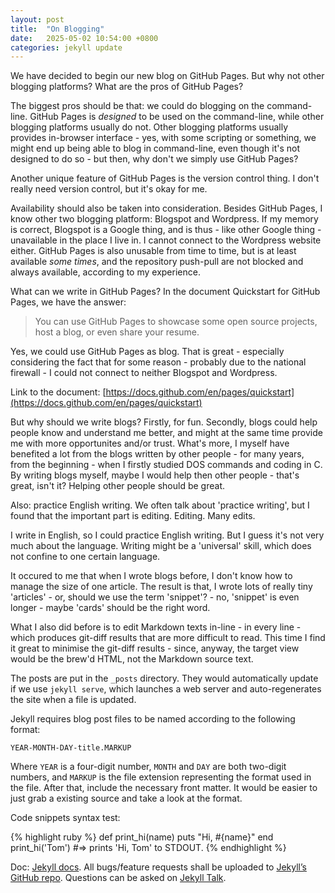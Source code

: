```yaml
---
layout: post
title:  "On Blogging"
date:   2025-05-02 10:54:00 +0800
categories: jekyll update
---
```


We have decided to begin our new blog on GitHub Pages.
But why not other blogging platforms?
What are the pros of GitHub Pages?

The biggest pros should be that: we could do blogging on the
command-line. GitHub Pages is *designed* to be used on the command-line,
while other blogging platforms usually do not. Other blogging platforms
usually provides in-browser interface - yes, with some scripting or something,
we might end up being able to blog in command-line, even though it's not
designed to do so - but then, why don't we simply use GitHub Pages?

Another unique feature of GitHub Pages is the version control thing. I don't
really need version control,
but it's okay for me.

Availability should also be taken into consideration. Besides GitHub Pages,
I know other two blogging platform: Blogspot and Wordpress. If my memory
is correct, Blogspot is a Google thing, and is thus - like other Google
thing - unavailable in the place I live in. I cannot connect to the
Wordpress website either. GitHub Pages is also unusable from time to time,
but is at least available *some times*, and the repository push-pull
are not blocked and always available, according to my experience.

What can we write in GitHub Pages?
In the document Quickstart for GitHub Pages, we have the answer:

> You can use GitHub Pages to showcase some open source projects,
> host a blog, or even share your resume.

Yes, we could use GitHub Pages as blog. That is great - especially
considering the fact that for some reason - probably due to
the national firewall -
I could not connect to neither Blogspot and Wordpress.

Link to the document:
[https://docs.github.com/en/pages/quickstart](https://docs.github.com/en/pages/quickstart)

But why should we write blogs?
Firstly,
for fun.
Secondly,
blogs could help people know and understand me better,
 and might
at the same time provide me with more opportunites and/or trust. What's more,
I myself have benefited a lot from the blogs written by other people - for
many years, from the beginning - when I firstly studied DOS commands and coding
in C.
By writing blogs myself, maybe I would help then other people - that's great,
isn't it? Helping other people should be great.

Also: practice English writing. We often talk about 'practice writing',
but I found that the important part is editing. Editing. Many edits.

I write in English, so I could practice English writing. But I guess it's
not very much about the language. Writing might be a 'universal' skill, which
does not confine to one certain language.

It occured to me that when I wrote blogs before, I don't know how to
manage the size of one article. The result is that, I wrote lots of really
tiny 'articles' - or, should we use the term 'snippet'? - no, 'snippet'
is even longer - maybe 'cards'
should be the right word.

What I also did before is to edit Markdown texts in-line - in every line -
which produces git-diff results that are more difficult to read. This time
I find it great to minimise the git-diff results - since, anyway, the
target view would be the brew'd HTML, not the Markdown source text.

The posts are put in the `_posts` directory.
They would automatically update if we use 
`jekyll serve`, which launches a web server and auto-regenerates the site 
when a file is updated.

Jekyll requires blog post files to be named according to the following format:

`YEAR-MONTH-DAY-title.MARKUP`

Where `YEAR` is a four-digit number,
 `MONTH` and `DAY` are both two-digit numbers,
 and `MARKUP` is the file extension representing the format used in the file.
 After that, include the necessary front matter.
It would be easier to just grab a existing source and take a look at the
format.

Code snippets syntax test:

{% highlight ruby %}
def print_hi(name)
  puts "Hi, #{name}"
end
print_hi('Tom')
#=> prints 'Hi, Tom' to STDOUT.
{% endhighlight %}

Doc: [Jekyll docs][jekyll-docs].
 All bugs/feature requests shall be uploaded to
[Jekyll’s GitHub repo][jekyll-gh].
 Questions can be asked on [Jekyll Talk][jekyll-talk].

[jekyll-docs]: https://jekyllrb.com/docs/home
[jekyll-gh]:   https://github.com/jekyll/jekyll
[jekyll-talk]: https://talk.jekyllrb.com/
